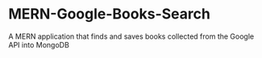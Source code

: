 # MERN-Google-Books-Search
A MERN application that finds and saves books collected from the Google API into MongoDB
